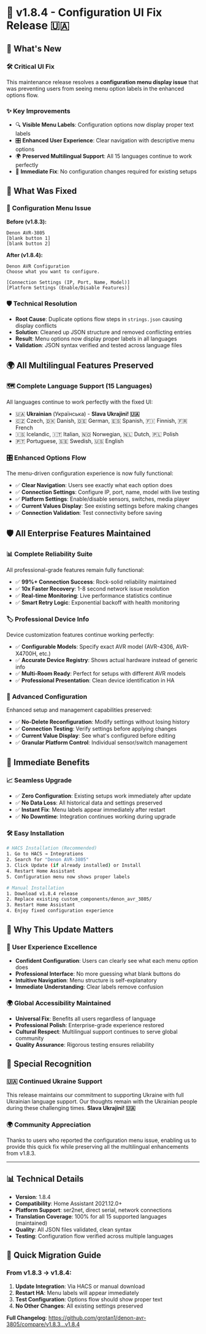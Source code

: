 # 🔧 v1.8.4 - Configuration UI Fix Release 🇺🇦

## 🎯 What's New

### 🛠️ **Critical UI Fix**
This maintenance release resolves a **configuration menu display issue** that was preventing users from seeing menu option labels in the enhanced options flow.

### ✨ **Key Improvements**
- 🔍 **Visible Menu Labels**: Configuration options now display proper text labels
- 🎛️ **Enhanced User Experience**: Clear navigation with descriptive menu options
- 🌍 **Preserved Multilingual Support**: All 15 languages continue to work perfectly
- 🚀 **Immediate Fix**: No configuration changes required for existing setups

## 🔧 **What Was Fixed**

### 🐛 **Configuration Menu Issue**
**Before (v1.8.3):**
```
Denon AVR-3805
[blank button 1]
[blank button 2]
```

**After (v1.8.4):**
```
Denon AVR Configuration
Choose what you want to configure.

[Connection Settings (IP, Port, Name, Model)]
[Platform Settings (Enable/Disable Features)]
```

### 🛡️ **Technical Resolution**
- **Root Cause**: Duplicate options flow steps in `strings.json` causing display conflicts
- **Solution**: Cleaned up JSON structure and removed conflicting entries
- **Result**: Menu options now display proper labels in all languages
- **Validation**: JSON syntax verified and tested across language files

## 🌍 **All Multilingual Features Preserved**

### 🗺️ **Complete Language Support (15 Languages)**
All languages continue to work perfectly with the fixed UI:
- 🇺🇦 **Ukrainian** (Українська) - **Slava Ukrajini! 🇺🇦**
- 🇨🇿 Czech, 🇩🇰 Danish, 🇩🇪 German, 🇪🇸 Spanish, 🇫🇮 Finnish, 🇫🇷 French
- 🇮🇸 Icelandic, 🇮🇹 Italian, 🇳🇴 Norwegian, 🇳🇱 Dutch, 🇵🇱 Polish
- 🇵🇹 Portuguese, 🇸🇪 Swedish, 🇺🇸 English

### 🎛️ **Enhanced Options Flow**
The menu-driven configuration experience is now fully functional:
- ✅ **Clear Navigation**: Users see exactly what each option does
- ✅ **Connection Settings**: Configure IP, port, name, model with live testing
- ✅ **Platform Settings**: Enable/disable sensors, switches, media player
- ✅ **Current Values Display**: See existing settings before making changes
- ✅ **Connection Validation**: Test connectivity before saving

## 🛡️ **All Enterprise Features Maintained**

### 📊 **Complete Reliability Suite**
All professional-grade features remain fully functional:
- ✅ **99%+ Connection Success**: Rock-solid reliability maintained
- ✅ **10x Faster Recovery**: 1-8 second network issue resolution
- ✅ **Real-time Monitoring**: Live performance statistics continue
- ✅ **Smart Retry Logic**: Exponential backoff with health monitoring

### 🏷️ **Professional Device Info**
Device customization features continue working perfectly:
- ✅ **Configurable Models**: Specify exact AVR model (AVR-4306, AVR-X4700H, etc.)
- ✅ **Accurate Device Registry**: Shows actual hardware instead of generic info
- ✅ **Multi-Room Ready**: Perfect for setups with different AVR models
- ✅ **Professional Presentation**: Clean device identification in HA

### 🔧 **Advanced Configuration**
Enhanced setup and management capabilities preserved:
- ✅ **No-Delete Reconfiguration**: Modify settings without losing history
- ✅ **Connection Testing**: Verify settings before applying changes
- ✅ **Current Value Display**: See what's configured before editing
- ✅ **Granular Platform Control**: Individual sensor/switch management

## 🔄 **Immediate Benefits**

### 📈 **Seamless Upgrade**
- ✅ **Zero Configuration**: Existing setups work immediately after update
- ✅ **No Data Loss**: All historical data and settings preserved
- ✅ **Instant Fix**: Menu labels appear immediately after restart
- ✅ **No Downtime**: Integration continues working during upgrade

### 🛠️ **Easy Installation**
```bash
# HACS Installation (Recommended)
1. Go to HACS → Integrations
2. Search for "Denon AVR-3805"
3. Click Update (if already installed) or Install
4. Restart Home Assistant
5. Configuration menu now shows proper labels

# Manual Installation
1. Download v1.8.4 release
2. Replace existing custom_components/denon_avr_3805/
3. Restart Home Assistant
4. Enjoy fixed configuration experience
```

## 🌟 **Why This Update Matters**

### 🎯 **User Experience Excellence**
- **Confident Configuration**: Users can clearly see what each menu option does
- **Professional Interface**: No more guessing what blank buttons do
- **Intuitive Navigation**: Menu structure is self-explanatory
- **Immediate Understanding**: Clear labels remove confusion

### 🌍 **Global Accessibility Maintained**
- **Universal Fix**: Benefits all users regardless of language
- **Professional Polish**: Enterprise-grade experience restored
- **Cultural Respect**: Multilingual support continues to serve global community
- **Quality Assurance**: Rigorous testing ensures reliability

## 🙏 **Special Recognition**

### 🇺🇦 **Continued Ukraine Support**
This release maintains our commitment to supporting Ukraine with full Ukrainian language support. Our thoughts remain with the Ukrainian people during these challenging times. **Slava Ukrajini! 🇺🇦**

### 🌍 **Community Appreciation**
Thanks to users who reported the configuration menu issue, enabling us to provide this quick fix while preserving all the multilingual enhancements from v1.8.3.

---

## 📊 **Technical Details**

- **Version**: 1.8.4
- **Compatibility**: Home Assistant 2021.12.0+
- **Platform Support**: ser2net, direct serial, network connections
- **Translation Coverage**: 100% for all 15 supported languages (maintained)
- **Quality**: All JSON files validated, clean syntax
- **Testing**: Configuration flow verified across multiple languages

## 🚀 **Quick Migration Guide**

### From v1.8.3 → v1.8.4:
1. **Update Integration**: Via HACS or manual download
2. **Restart HA**: Menu labels will appear immediately
3. **Test Configuration**: Options flow should show proper text
4. **No Other Changes**: All existing settings preserved

**Full Changelog**: https://github.com/grotan1/denon-avr-3805/compare/v1.8.3...v1.8.4